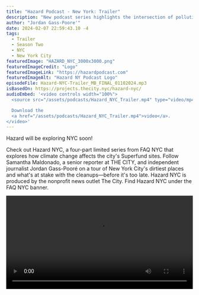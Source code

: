 ```yaml
---
title: "Hazard Podcast - New York: Trailer"
description: "New podcast series highlights the intersection of pollution and climate change in the NYC."
author: "Jordan Gass-Poore'"
date: 2024-02-07 22:59:43.10 -4
tags:
  - Trailer
  - Season Two
  - NYC
  - New York City
featuredImage: "HAZARD_NYC_3000x3000.png"
featuredImageCredit: "Logo"
featuredImageLink: "https://hazardpodcast.com"
featuredImageAlt: "Hazard NY Podcast Logo"
episodeFile: Hazard-NYC-Trailer_MB_FINAL_01102024.mp3
isBasedOn: https://projects.thecity.nyc/hazard-nyc/
audioEmbed: '<video controls width="100%">
  <source src="/assets/podcasts/Hazard_NYC_Trailer.mp4" type="video/mp4"></source>

  Download the
  <a href="/assets/podcasts/Hazard_NYC_Trailer.mp4">video</a>.
</video>'
---
```


Hazard will be exploring NYC soon!

Check out Hazard NYC, a four-part limited series from FAQ NYC that explores how climate change affects the city's Superfund sites. Follow Samantha Maldonado, a senior reporter at THE CITY, and independent journalist Jordan Gass-Pooré on a tour of New York City's dirtiest places and what's at stake with the cleanups—before it's too late. Hazard NYC is produced by the nonprofit news outlet The City. Find Hazard NYC under the FAQ NYC banner.

<video controls width="100%">
  <source src="/assets/podcasts/Hazard_NYC_Trailer.mp4" type="video/mp4"></source>

  Download the
  <a href="/assets/podcasts/Hazard_NYC_Trailer.mp4">video</a>.
</video>
